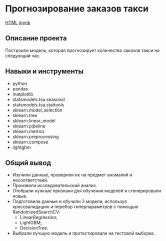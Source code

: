 # Прогнозирование заказов такси

[HTML](https://github.com/AntonSA888/Portfolio/blob/main/time_series_taxi/time_series_taxi.html) [ipynb](https://github.com/AntonSA888/Portfolio/blob/main/time_series_taxi/time_series_taxi.ipynb)

## Описание проекта

Построили модель, которая прогнозирует количество заказов такси на следующий час.

## Навыки и инструменты

- python
- pandas
- matplotlib
- statsmodels.tsa.seasonal
- statsmodels.tsa.stattools
- sklearn.model_selection
- sklearn.tree
- sklearn.linear_model
- sklearn.pipeline
- sklearn.metrics
- sklearn.preprocessing
- sklearn.compose
- lightgbm

## Общий вывод

- Изучили данные, проверили их на предмет аномалий и несоответствий.
- Произвели исследовательский анализ.
- Отобрали нужные признаки для обучения моделей и сгенерировали новые.
- Подготовили данные и обучили 3 модели, используя кроссвалидацию и перебор гиперпараметров с помощью RandomizedSearchCV:
  - LinearRegression;
  - LightGBM;
  - DecisionTree.
- Выбрали лучшую модель и протестировали на тестовой выборке.


